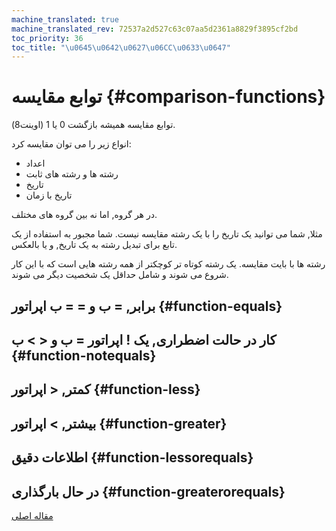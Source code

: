 ```yaml
---
machine_translated: true
machine_translated_rev: 72537a2d527c63c07aa5d2361a8829f3895cf2bd
toc_priority: 36
toc_title: "\u0645\u0642\u0627\u06CC\u0633\u0647"
---
```


# توابع مقایسه {#comparison-functions}

توابع مقایسه همیشه بازگشت 0 یا 1 (اوینت8).

انواع زیر را می توان مقایسه کرد:

-   اعداد
-   رشته ها و رشته های ثابت
-   تاریخ
-   تاریخ با زمان

در هر گروه, اما نه بین گروه های مختلف.

مثلا, شما می توانید یک تاریخ را با یک رشته مقایسه نیست. شما مجبور به استفاده از یک تابع برای تبدیل رشته به یک تاریخ, و یا بالعکس.

رشته ها با بایت مقایسه. یک رشته کوتاه تر کوچکتر از همه رشته هایی است که با این کار شروع می شوند و شامل حداقل یک شخصیت دیگر می شوند.

## برابر, = ب و = = ب اپراتور {#function-equals}

## کار در حالت اضطراری, یک ! اپراتور = ب و \< \> ب {#function-notequals}

## کمتر, \< اپراتور {#function-less}

## بیشتر, \> اپراتور {#function-greater}

## اطلاعات دقیق {#function-lessorequals}

## در حال بارگذاری {#function-greaterorequals}

[مقاله اصلی](https://clickhouse.tech/docs/en/query_language/functions/comparison_functions/) <!--hide-->
